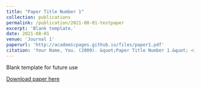 ```yaml
---
title: "Paper Title Number 1"
collection: publications
permalink: /publication/2021-08-01-testpaper
excerpt: 'Blank template.'
date: 2021-08-01
venue: 'Journal 1'
paperurl: 'http://academicpages.github.io/files/paper1.pdf'
citation: 'Your Name, You. (2009). &quot;Paper Title Number 1.&quot; <i>Journal 1</i>. 1(1).'
---
```

Blank template for future use

[Download paper here](http://academicpages.github.io/files/paper1.pdf)
